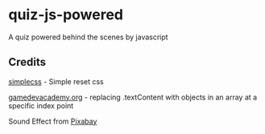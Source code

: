 # quiz-js-powered
A quiz powered behind the scenes by javascript


## Credits

[simplecss](https://www.simplecss.org) - Simple reset css

[gamedevacademy.org](https://gamedevacademy.org/javascript-quiz-tutorial/) - replacing .textContent with objects in an array at a specific index point

Sound Effect from <a href="https://pixabay.com/sound-effects/?utm_source=link-attribution&amp;utm_medium=referral&amp;utm_campaign=music&amp;utm_content=47985">Pixabay</a>